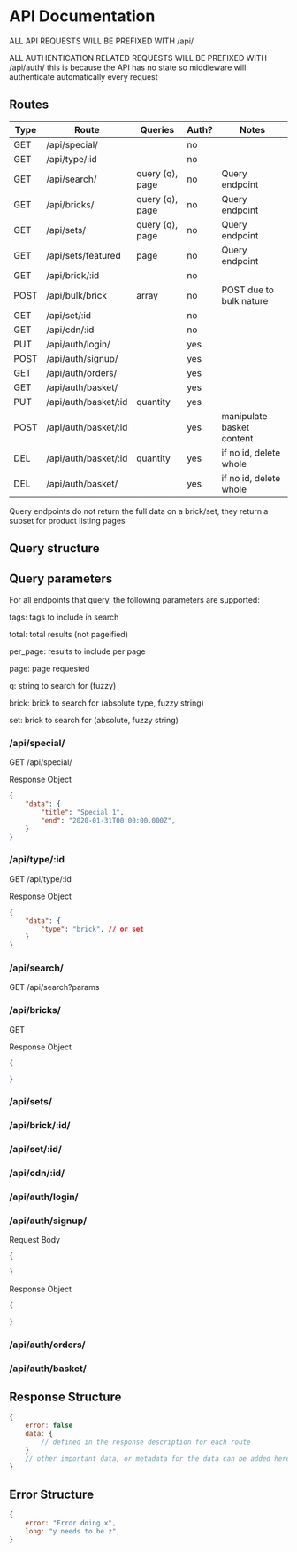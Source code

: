 # API Documentation

ALL API REQUESTS WILL BE PREFIXED WITH /api/

ALL AUTHENTICATION RELATED REQUESTS WILL BE PREFIXED WITH /api/auth/
this is because the API has no state so middleware will authenticate
automatically every request

## Routes

| Type | Route | Queries | Auth? | Notes |
| --- | --- | --- | -- | --- |
| GET   | /api/special/         |                 | no  | |
| GET   | /api/type/:id         |                 | no  | |
| GET   | /api/search/          | query (q), page | no  | Query endpoint |
| GET   | /api/bricks/          | query (q), page | no  | Query endpoint |
| GET   | /api/sets/            | query (q), page | no  | Query endpoint |
| GET   | /api/sets/featured    | page            | no  | Query endpoint |
| GET   | /api/brick/:id        |                 | no  | |
| POST  | /api/bulk/brick       | array           | no  | POST due to bulk nature |
| GET   | /api/set/:id          |                 | no  | |
| GET   | /api/cdn/:id          |                 | no  | |
| PUT   | /api/auth/login/      |                 | yes | |
| POST  | /api/auth/signup/     |                 | yes | |
| GET   | /api/auth/orders/     |                 | yes | |
| GET   | /api/auth/basket/     |                 | yes | |
| PUT   | /api/auth/basket/:id  | quantity        | yes | |
| POST  | /api/auth/basket/:id  |                 | yes | manipulate basket content |
| DEL   | /api/auth/basket/:id  | quantity        | yes | if no id, delete whole |
| DEL   | /api/auth/basket/     |                 | yes | if no id, delete whole |

Query endpoints do not return the full data on a brick/set, they return
a subset for product listing pages

## Query structure

## Query parameters

For all endpoints that query, the following parameters are supported:

tags: tags to include in search

total: total results (not pageified)

per_page: results to include per page

page: page requested

q: string to search for (fuzzy)

brick: brick to search for (absolute type, fuzzy string)

set: brick to search for (absolute, fuzzy string)

### /api/special/

GET /api/special/

Response Object
```json
{
    "data": {
        "title": "Special 1",
        "end": "2020-01-31T00:00:00.000Z",
    }
}
```

### /api/type/:id

GET /api/type/:id

Response Object
```json
{
    "data": {
        "type": "brick", // or set
    }
}
```

### /api/search/

GET /api/search?params

### /api/bricks/

GET

Response Object
```json
{

}
```

### /api/sets/
### /api/brick/:id/



### /api/set/:id/



### /api/cdn/:id/
### /api/auth/login/
### /api/auth/signup/

Request Body
```json
{

}
```

Response Object
```json
{
    
}
```

### /api/auth/orders/
### /api/auth/basket/

## Response Structure

```js
{
    error: false
    data: {
        // defined in the response description for each route
    }
    // other important data, or metadata for the data can be added here
}
```

## Error Structure

```js
{
    error: "Error doing x",
    long: "y needs to be z",
}
```

